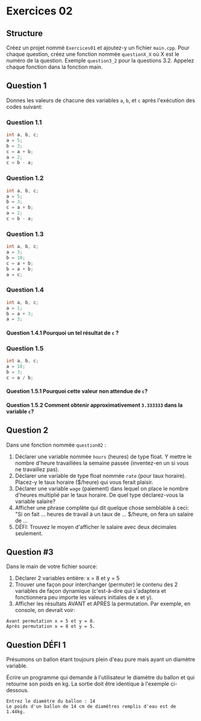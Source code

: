 # Exercices 02

## Structure

Créez un projet nommé `Exercices01` et ajoutez-y un fichier `main.cpp`. Pour chaque question, créez une fonction nommée `questionX_X` où X est le numéro de la question. Exemple `question3_2` pour la questions 3.2.  Appelez chaque fonction dans la fonction main.

## Question 1

Donnes les valeurs de chacune des variables `a`, `b`, et `c` après l'exécution des codes suivant:

### Question 1.1

```cpp
int a, b, c;
a = 5;
b = 3;
c = a + b;
a = 2;
c = b - a;
```

### Question 1.2

```cpp
int a, b, c;
a = 5;
b = 3;
c = a + b;
a = 2;
c = b - a;
```

### Question 1.3

```cpp
int a, b, c;
a = 3;
b = 10;
c = a + b;
b = a + b;
a = c;
```

### Question 1.4

```cpp
int a, b, c;
a = 1;
b = a + 3;
a = 3;
```

#### Question 1.4.1 Pourquoi un tel résultat de `c` ?

### Question 1.5

```cpp
int a, b, c;
a = 10;
b = 3;
c = a / b;
```

#### Question 1.5.1 Pourquoi cette valeur non attendue de `c`?

#### Question 1.5.2 Comment obtenir approximativement `3.333333` dans la variable `c`?

## Question 2

Dans une fonction nommée `question02` :

1. Déclarer une variable nommée `hours` (heures) de type float. Y mettre le nombre d'heure travaillées la semaine passée (inventez-en un si vous ne travaillez pas).
2. Déclarer une variable de type float nommée `rate` (pour taux horaire). Placez-y le taux horaire ($/heure) qui vous ferait plaisir.
3. Déclarer une variable `wage` (paiement) dans lequel on place le nombre d'heures multiplié par le taux horaire. De quel type déclarez-vous la variable salaire?
4. Afficher une phrase complète qui dit quelque chose semblable à ceci: "Si on fait ... heures de travail à un taux de ... $/heure, on fera un salaire de ...
5. DÉFI: Trouvez le moyen d'afficher le salaire avec deux décimales seulement.

## Question #3

Dans le main de votre fichier source:

1. Déclarer 2 variables entière: x = 8 et y = 5
2. Trouver une façon pour interchanger (permuter) le contenu des 2 variables de façon dynamique (c'est-à-dire qui s'adaptera et fonctionnera peu importe les valeurs initiales de x et y).
3. Afficher les résultats AVANT et APRÈS la permutation. Par exemple, en console, on devrait voir:

```
Avant permutation x = 5 et y = 8.
Après permutation x = 8 et y = 5.
```

## Question DÉFI 1

Présumons un ballon étant toujours plein d'eau pure mais ayant un diamètre variable.

Écrire un programme qui demande à l'utilisateur le diamètre du ballon et qui retourne son poids en kg. La sortie doit être identique à l'exemple ci-dessous.

```plaintext
Entrez le diamètre du ballon : 14
Le poids d'un ballon de 14 cm de diamètres remplis d'eau est de 1.44kg.
```
